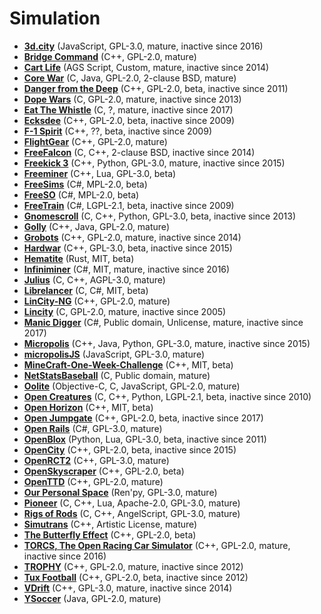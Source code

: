 [comment]: # (autogenerated content, do not edit)
# Simulation

- **[3d.city](3dcity.md)** (JavaScript, GPL-3.0, mature, inactive since 2016)
- **[Bridge Command](bridge_command.md)** (C++, GPL-2.0, mature)
- **[Cart Life](cart_life.md)** (AGS Script, Custom, mature, inactive since 2014)
- **[Core War](core_war.md)** (C, Java, GPL-2.0, 2-clause BSD, mature)
- **[Danger from the Deep](danger_from_the_deep.md)** (C++, GPL-2.0, beta, inactive since 2011)
- **[Dope Wars](dope_wars.md)** (C, GPL-2.0, mature, inactive since 2013)
- **[Eat The Whistle](eat_the_whistle.md)** (C, ?, mature, inactive since 2017)
- **[Ecksdee](ecksdee.md)** (C++, GPL-2.0, beta, inactive since 2009)
- **[F-1 Spirit](f-1_spirit.md)** (C++, ??, beta, inactive since 2009)
- **[FlightGear](flightgear.md)** (C++, GPL-2.0, mature)
- **[FreeFalcon](freefalcon.md)** (C, C++, 2-clause BSD, inactive since 2014)
- **[Freekick 3](freekick_3.md)** (C++, Python, GPL-3.0, mature, inactive since 2015)
- **[Freeminer](freeminer.md)** (C++, Lua, GPL-3.0, beta)
- **[FreeSims](freesims.md)** (C#, MPL-2.0, beta)
- **[FreeSO](freeso.md)** (C#, MPL-2.0, beta)
- **[FreeTrain](freetrain.md)** (C#, LGPL-2.1, beta, inactive since 2009)
- **[Gnomescroll](gnomescroll.md)** (C, C++, Python, GPL-3.0, beta, inactive since 2013)
- **[Golly](golly.md)** (C++, Java, GPL-2.0, mature)
- **[Grobots](grobots.md)** (C++, GPL-2.0, mature, inactive since 2014)
- **[Hardwar](hardwar.md)** (C++, GPL-3.0, beta, inactive since 2015)
- **[Hematite](hematite.md)** (Rust, MIT, beta)
- **[Infiniminer](infiniminer.md)** (C#, MIT, mature, inactive since 2016)
- **[Julius](julius.md)** (C, C++, AGPL-3.0, mature)
- **[Librelancer](librelancer.md)** (C, C#, MIT, beta)
- **[LinCity-NG](lincity-ng.md)** (C++, GPL-2.0, mature)
- **[Lincity](lincity.md)** (C, GPL-2.0, mature, inactive since 2005)
- **[Manic Digger](manic_digger.md)** (C#, Public domain, Unlicense, mature, inactive since 2017)
- **[Micropolis](micropolis.md)** (C++, Java, Python, GPL-3.0, mature, inactive since 2015)
- **[micropolisJS](micropolisjs.md)** (JavaScript, GPL-3.0, mature)
- **[MineCraft-One-Week-Challenge](minecraft-one-week-challenge.md)** (C++, MIT, beta)
- **[NetStatsBaseball](netstatsbaseball.md)** (C, Public domain, mature)
- **[Oolite](oolite.md)** (Objective-C, C, JavaScript, GPL-2.0, mature)
- **[Open Creatures](open_creatures.md)** (C, C++, Python, LGPL-2.1, beta, inactive since 2010)
- **[Open Horizon](open-horizon.md)** (C++, MIT, beta)
- **[Open Jumpgate](open_jumpgate.md)** (C++, GPL-2.0, beta, inactive since 2017)
- **[Open Rails](open_rails.md)** (C#, GPL-3.0, mature)
- **[OpenBlox](openblox.md)** (Python, Lua, GPL-3.0, beta, inactive since 2011)
- **[OpenCity](opencity.md)** (C++, GPL-2.0, beta, inactive since 2015)
- **[OpenRCT2](openrct2.md)** (C++, GPL-3.0, mature)
- **[OpenSkyscraper](openskyscraper.md)** (C++, GPL-2.0, beta)
- **[OpenTTD](openttd.md)** (C++, GPL-2.0, mature)
- **[Our Personal Space](our_personal_space.md)** (Ren'py, GPL-3.0, mature)
- **[Pioneer](pioneer.md)** (C, C++, Lua, Apache-2.0, GPL-3.0, mature)
- **[Rigs of Rods](rigs_of_rods.md)** (C, C++, AngelScript, GPL-3.0, mature)
- **[Simutrans](simutrans.md)** (C++, Artistic License, mature)
- **[The Butterfly Effect](the_butterfly_effect.md)** (C++, GPL-2.0, beta)
- **[TORCS, The Open Racing Car Simulator](torcs_the_open_racing_car_simulator.md)** (C++, GPL-2.0, mature, inactive since 2016)
- **[TROPHY](trophy.md)** (C++, GPL-2.0, mature, inactive since 2012)
- **[Tux Football](tux_football.md)** (C++, GPL-2.0, beta, inactive since 2012)
- **[VDrift](vdrift.md)** (C++, GPL-3.0, mature, inactive since 2014)
- **[YSoccer](ysoccer.md)** (Java, GPL-2.0, mature)